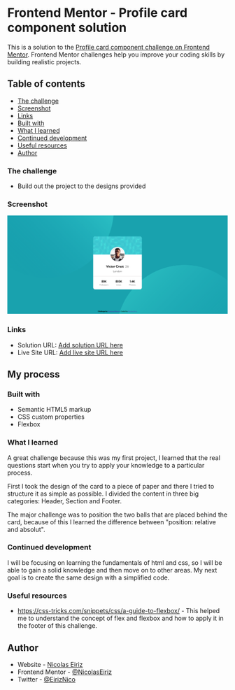 # Frontend Mentor - Profile card component solution

This is a solution to the [Profile card component challenge on Frontend Mentor](https://www.frontendmentor.io/challenges/profile-card-component-cfArpWshJ). Frontend Mentor challenges help you improve your coding skills by building realistic projects. 

## Table of contents

  - [The challenge](#the-challenge)
  - [Screenshot](#screenshot)
  - [Links](#links)
  - [Built with](#built-with)
  - [What I learned](#what-i-learned)
  - [Continued development](#continued-development)
  - [Useful resources](#useful-resources)
- [Author](#author)



### The challenge

- Build out the project to the designs provided

### Screenshot

![](./Screenshot.png)

### Links

- Solution URL: [Add solution URL here](https://your-solution-url.com)
- Live Site URL: [Add live site URL here](https://your-live-site-url.com)

## My process

### Built with

- Semantic HTML5 markup
- CSS custom properties
- Flexbox


### What I learned

A great challenge because this was my first project, I learned that the real questions start when you try to apply your knowledge to a particular process.  

First I took the design of the card to a piece of paper and there I tried to structure it as simple as possible. I divided the content in three big categories: Header, Section and Footer.

The major challenge was to position the two balls that are placed behind the card, because of this I learned the difference between "position: relative and absolut".


### Continued development

I will be focusing on learning the fundamentals of html and css, so I will be able to gain a solid knowledge and then move on to other areas. My next goal is to create the same design with a simplified code.


### Useful resources

- https://css-tricks.com/snippets/css/a-guide-to-flexbox/ - This helped me to understand the concept of flex and flexbox and how to apply it in the footer of this challenge.



## Author

- Website - [Nicolas Eiriz](https://nicolaseiriz.github.io/Profile-card-component-challenge-hub/)
- Frontend Mentor - [@NicolasEiriz](https://www.frontendmentor.io/profile/NicolasEiriz)
- Twitter - [@EirizNico](https://twitter.com/EirizNico)



